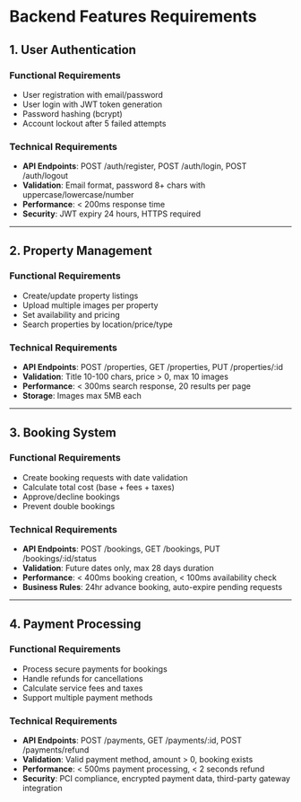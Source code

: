 # Backend Features Requirements

## 1. User Authentication

### Functional Requirements
- User registration with email/password
- User login with JWT token generation
- Password hashing (bcrypt)
- Account lockout after 5 failed attempts

### Technical Requirements
- **API Endpoints**: POST /auth/register, POST /auth/login, POST /auth/logout
- **Validation**: Email format, password 8+ chars with uppercase/lowercase/number
- **Performance**: < 200ms response time
- **Security**: JWT expiry 24 hours, HTTPS required

---

## 2. Property Management

### Functional Requirements
- Create/update property listings
- Upload multiple images per property
- Set availability and pricing
- Search properties by location/price/type

### Technical Requirements
- **API Endpoints**: POST /properties, GET /properties, PUT /properties/:id
- **Validation**: Title 10-100 chars, price > 0, max 10 images
- **Performance**: < 300ms search response, 20 results per page
- **Storage**: Images max 5MB each

---

## 3. Booking System

### Functional Requirements
- Create booking requests with date validation
- Calculate total cost (base + fees + taxes)
- Approve/decline bookings
- Prevent double bookings

### Technical Requirements
- **API Endpoints**: POST /bookings, GET /bookings, PUT /bookings/:id/status
- **Validation**: Future dates only, max 28 days duration
- **Performance**: < 400ms booking creation, < 100ms availability check
- **Business Rules**: 24hr advance booking, auto-expire pending requests

---

## 4. Payment Processing

### Functional Requirements
- Process secure payments for bookings
- Handle refunds for cancellations
- Calculate service fees and taxes
- Support multiple payment methods

### Technical Requirements
- **API Endpoints**: POST /payments, GET /payments/:id, POST /payments/refund
- **Validation**: Valid payment method, amount > 0, booking exists
- **Performance**: < 500ms payment processing, < 2 seconds refund
- **Security**: PCI compliance, encrypted payment data, third-party gateway integration
